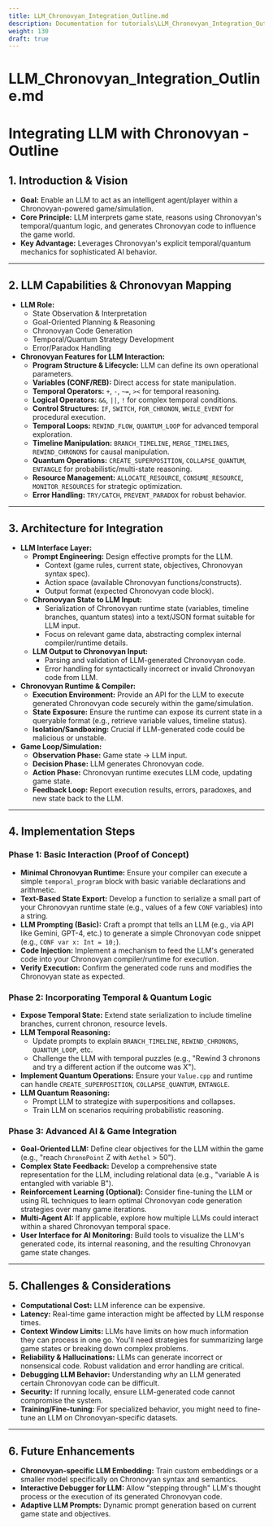 ```yaml
---
title: LLM_Chronovyan_Integration_Outline.md
description: Documentation for tutorials\LLM_Chronovyan_Integration_Outline.md
weight: 130
draft: true
---
```


# LLM_Chronovyan_Integration_Outline.md

# Integrating LLM with Chronovyan - Outline

## 1. Introduction & Vision

* **Goal:** Enable an LLM to act as an intelligent agent/player within a Chronovyan-powered game/simulation.
* **Core Principle:** LLM interprets game state, reasons using Chronovyan's temporal/quantum logic, and generates Chronovyan code to influence the game world.
* **Key Advantage:** Leverages Chronovyan's explicit temporal/quantum mechanics for sophisticated AI behavior.

---

## 2. LLM Capabilities & Chronovyan Mapping

* **LLM Role:**
    * State Observation & Interpretation
    * Goal-Oriented Planning & Reasoning
    * Chronovyan Code Generation
    * Temporal/Quantum Strategy Development
    * Error/Paradox Handling
* **Chronovyan Features for LLM Interaction:**
    * **Program Structure & Lifecycle:** LLM can define its own operational parameters.
    * **Variables (CONF/REB):** Direct access for state manipulation.
    * **Temporal Operators:** `+`, `-`, `~=`, `><` for temporal reasoning.
    * **Logical Operators:** `&&`, `||`, `!` for complex temporal conditions.
    * **Control Structures:** `IF`, `SWITCH`, `FOR_CHRONON`, `WHILE_EVENT` for procedural execution.
    * **Temporal Loops:** `REWIND_FLOW`, `QUANTUM_LOOP` for advanced temporal exploration.
    * **Timeline Manipulation:** `BRANCH_TIMELINE`, `MERGE_TIMELINES`, `REWIND_CHRONONS` for causal manipulation.
    * **Quantum Operations:** `CREATE_SUPERPOSITION`, `COLLAPSE_QUANTUM`, `ENTANGLE` for probabilistic/multi-state reasoning.
    * **Resource Management:** `ALLOCATE_RESOURCE`, `CONSUME_RESOURCE`, `MONITOR_RESOURCES` for strategic optimization.
    * **Error Handling:** `TRY/CATCH`, `PREVENT_PARADOX` for robust behavior.

---

## 3. Architecture for Integration

* **LLM Interface Layer:**
    * **Prompt Engineering:** Design effective prompts for the LLM.
        * Context (game rules, current state, objectives, Chronovyan syntax spec).
        * Action space (available Chronovyan functions/constructs).
        * Output format (expected Chronovyan code block).
    * **Chronovyan State to LLM Input:**
        * Serialization of Chronovyan runtime state (variables, timeline branches, quantum states) into a text/JSON format suitable for LLM input.
        * Focus on relevant game data, abstracting complex internal compiler/runtime details.
    * **LLM Output to Chronovyan Input:**
        * Parsing and validation of LLM-generated Chronovyan code.
        * Error handling for syntactically incorrect or invalid Chronovyan code from LLM.
* **Chronovyan Runtime & Compiler:**
    * **Execution Environment:** Provide an API for the LLM to execute generated Chronovyan code securely within the game/simulation.
    * **State Exposure:** Ensure the runtime can expose its current state in a queryable format (e.g., retrieve variable values, timeline status).
    * **Isolation/Sandboxing:** Crucial if LLM-generated code could be malicious or unstable.
* **Game Loop/Simulation:**
    * **Observation Phase:** Game state -> LLM input.
    * **Decision Phase:** LLM generates Chronovyan code.
    * **Action Phase:** Chronovyan runtime executes LLM code, updating game state.
    * **Feedback Loop:** Report execution results, errors, paradoxes, and new state back to the LLM.

---

## 4. Implementation Steps

### Phase 1: Basic Interaction (Proof of Concept)

* **Minimal Chronovyan Runtime:** Ensure your compiler can execute a simple `temporal_program` block with basic variable declarations and arithmetic.
* **Text-Based State Export:** Develop a function to serialize a small part of your Chronovyan runtime state (e.g., values of a few `CONF` variables) into a string.
* **LLM Prompting (Basic):** Craft a prompt that tells an LLM (e.g., via API like Gemini, GPT-4, etc.) to generate a simple Chronovyan code snippet (e.g., `CONF var x: Int = 10;`).
* **Code Injection:** Implement a mechanism to feed the LLM's generated code into your Chronovyan compiler/runtime for execution.
* **Verify Execution:** Confirm the generated code runs and modifies the Chronovyan state as expected.

### Phase 2: Incorporating Temporal & Quantum Logic

* **Expose Temporal State:** Extend state serialization to include timeline branches, current chronon, resource levels.
* **LLM Temporal Reasoning:**
    * Update prompts to explain `BRANCH_TIMELINE`, `REWIND_CHRONONS`, `QUANTUM_LOOP`, etc.
    * Challenge the LLM with temporal puzzles (e.g., "Rewind 3 chronons and try a different action if the outcome was X").
* **Implement Quantum Operations:** Ensure your `Value.cpp` and runtime can handle `CREATE_SUPERPOSITION`, `COLLAPSE_QUANTUM`, `ENTANGLE`.
* **LLM Quantum Reasoning:**
    * Prompt LLM to strategize with superpositions and collapses.
    * Train LLM on scenarios requiring probabilistic reasoning.

### Phase 3: Advanced AI & Game Integration

* **Goal-Oriented LLM:** Define clear objectives for the LLM within the game (e.g., "reach `ChronoPoint` Z with `Aethel` > 50").
* **Complex State Feedback:** Develop a comprehensive state representation for the LLM, including relational data (e.g., "variable A is entangled with variable B").
* **Reinforcement Learning (Optional):** Consider fine-tuning the LLM or using RL techniques to learn optimal Chronovyan code generation strategies over many game iterations.
* **Multi-Agent AI:** If applicable, explore how multiple LLMs could interact within a shared Chronovyan temporal space.
* **User Interface for AI Monitoring:** Build tools to visualize the LLM's generated code, its internal reasoning, and the resulting Chronovyan game state changes.

---

## 5. Challenges & Considerations

* **Computational Cost:** LLM inference can be expensive.
* **Latency:** Real-time game interaction might be affected by LLM response times.
* **Context Window Limits:** LLMs have limits on how much information they can process in one go. You'll need strategies for summarizing large game states or breaking down complex problems.
* **Reliability & Hallucinations:** LLMs can generate incorrect or nonsensical code. Robust validation and error handling are critical.
* **Debugging LLM Behavior:** Understanding *why* an LLM generated certain Chronovyan code can be difficult.
* **Security:** If running locally, ensure LLM-generated code cannot compromise the system.
* **Training/Fine-tuning:** For specialized behavior, you might need to fine-tune an LLM on Chronovyan-specific datasets.

---

## 6. Future Enhancements

* **Chronovyan-specific LLM Embedding:** Train custom embeddings or a smaller model specifically on Chronovyan syntax and semantics.
* **Interactive Debugger for LLM:** Allow "stepping through" LLM's thought process or the execution of its generated Chronovyan code.
* **Adaptive LLM Prompts:** Dynamic prompt generation based on current game state and objectives.